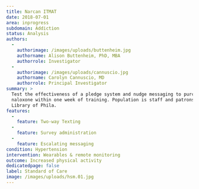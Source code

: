 ```yaml
---
title: Narcan ITMAT
date: 2018-07-01
area: inprogress
subdomain: Addiction
status: Analysis
authors:
  - 
    authorimage: /images/uploads/buttenheim.jpg
    authorname: Alison Buttenheim, PhD, MBA
    authorrole: Investigator
  - 
    authorimage: /images/uploads/cannuscio.jpg
    authorname: Carolyn Cannuscio, MD
    authorrole: Principal Investigator
summary: >
  Test the effectiveness of a pledge system and nudge messaging to purchase
  naloxone within one week of training. Population is staff and patrons of Free
  Library of Phila.
features:
  - 
    feature: Two-way Texting
  - 
    feature: Survey administration
  - 
    feature: Escalating messaging
condition: Hypertension
intervention: Wearables & remote monitoring
outcome: Increased physical activity
dedicatedpage: false
label: Standard of Care 
image: /images/uploads/hsm.01.jpg
---
```

